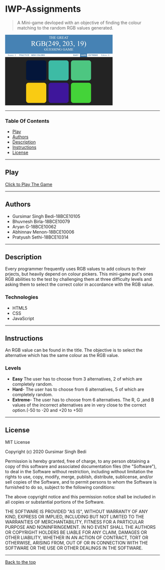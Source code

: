 # IWP-Assignments
>A Mini-game devloped with an objective of finding the colour matching to the random RGB values generated.
<img src="Assignment-1/image/gamepic.JPG" width=350>

---

### Table Of Contents
- [Play](#play)
- [Authors](#author)
- [Description](#description)
- [Instructions](#instructions)
- [License](#license)

---

## Play
[Click to Play The Game](https://gursimar04.github.io/IWP-Assignments/Assignment-1/)

---

## Authors
- Gursimar Singh Bedi-18BCE10105
- Bhuvnesh Birla-18BCE10079
- Aryan G-18BCE10062
- Abhinnav Menon-18BCE10006
- Pratyush Sethi-18BCE10314

---

## Description
Every programmer frequently uses RGB values to add colours to their prjects, but heavily depend on colour pickers. This mini-game put's ones RGB abilities to the test by challenging them at three difficulty levels and asking them to select the correct color in accordance with the RGB value. 

### Technologies

- HTML5
- CSS
- JavaScript

---

## Instructions
An RGB value can be found in the title. The objective is to select the alternative which has the same colour as the RGB value.

### Levels

- **Easy** The user has to choose from 3 alternatives, 2 of which are completely random.
- **Hard**- The user has to choose from 6 alternatives, 5 of which are completely random.
- **Extreme**- The user has to choose from 6 alternatives. The R, G ,and B values of the incorrect alternatives are in very close to the correct option.(-50 to -20 and +20 to +50)

---
## License
MIT License

Copyright (c) 2020 Gursimar Singh Bedi

Permission is hereby granted, free of charge, to any person obtaining a copy of this software and associated documentation files (the "Software"), to deal in the Software without restriction, including without limitation the rights to use, copy, modify, merge, publish, distribute, sublicense, and/or sell copies of the Software, and to permit persons to whom the Software is furnished to do so, subject to the following conditions:

The above copyright notice and this permission notice shall be included in all copies or substantial portions of the Software.

THE SOFTWARE IS PROVIDED "AS IS", WITHOUT WARRANTY OF ANY KIND, EXPRESS OR IMPLIED, INCLUDING BUT NOT LIMITED TO THE WARRANTIES OF MERCHANTABILITY, FITNESS FOR A PARTICULAR PURPOSE AND NONINFRINGEMENT. IN NO EVENT SHALL THE AUTHORS OR COPYRIGHT HOLDERS BE LIABLE FOR ANY CLAIM, DAMAGES OR OTHER LIABILITY, WHETHER IN AN ACTION OF CONTRACT, TORT OR OTHERWISE, ARISING FROM, OUT OF OR IN CONNECTION WITH THE SOFTWARE OR THE USE OR OTHER DEALINGS IN THE SOFTWARE.

---



[Back to the top](#IWP-Assignments)
